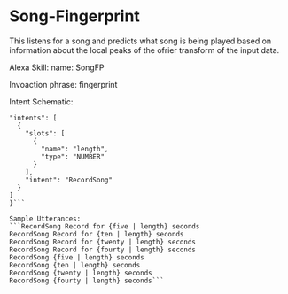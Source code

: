 # Song-Fingerprint

This listens for a song and predicts what song is being played based on information about the local peaks of the ofrier transform of the input data.

Alexa Skill:
  name: SongFP

  Invoaction phrase: fingerprint
  
  Intent Schematic:
  ```{
  "intents": [
    {
      "slots": [
        {
          "name": "length",
          "type": "NUMBER"
        }
      ],
      "intent": "RecordSong"
    }
  ]
}```

Sample Utterances:
```RecordSong Record for {five | length} seconds
RecordSong Record for {ten | length} seconds
RecordSong Record for {twenty | length} seconds
RecordSong Record for {fourty | length} seconds
RecordSong {five | length} seconds
RecordSong {ten | length} seconds
RecordSong {twenty | length} seconds
RecordSong {fourty | length} seconds```

